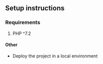 ## Setup instructions
### Requirements
1. PHP ^7.2

#### Other
- Deploy the project in a local environment